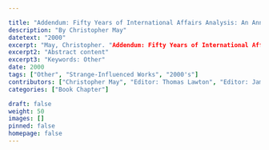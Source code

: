 ```yaml
---

title: "Addendum: Fifty Years of International Affairs Analysis: An Annotated Bibliography of Susan Strange's Academic Publications"
description: "By Christopher May"
datetext: "2000"
excerpt: "May, Christopher. "Addendum: Fifty Years of International Affairs Analysis: An Annotated Bibliography of Susan Strange's Academic Publications." In Strange Power: Shaping the Parameters of International Relations and International Political Economy. Thomas Lawton, James Rosenau, Amy C. Verdun, editors. 421-443. London: Routledge, 2000."
excerpt2: "Abstract content"
excerpt3: "Keywords: Other"
date: 2000
tags: ["Other", "Strange-Influenced Works", "2000's"]
contributors: ["Christopher May", "Editor: Thomas Lawton", "Editor: James Rosenau", "Editor: Amy C. Verdun"]
categories: ["Book Chapter"]

draft: false
weight: 50
images: []
pinned: false
homepage: false
---
```


